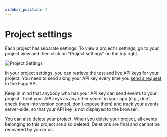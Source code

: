 ```yaml
---
sidebar_position: 4
---
```


# Project settings

Each project has separate settings. To view a project's settings, go to your project view and then click on "Project settings" on the top right.

![Project Settings](/img/project_settings_screenshot_1.png)

In your project settings, you can retrieve the test and live API keys for your project. You need to send along your API key every time you [send a request](/getting-started/tracking-an-event) to the Fugu API.

Keep in mind that anybody who has your API key can send events to your project. Treat your API keys as any other secret in your app (e.g., don't check them into version control, don't expose them) and track your events server-side, so that your API key is not displayed to the browser.

You can also delete your project. When you delete your project, all events belonging to this project are also deleted. Deletions are final and cannot be recovered by you or us.